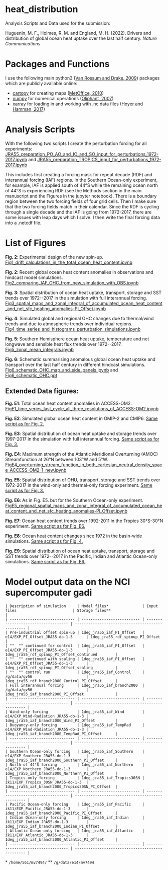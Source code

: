 # heat_distribution
Analysis Scripts and Data used for the submission: 

Huguenin, M. F., Holmes, R. M. and England, M. H. (2022). Drivers and distribution of global ocean heat uptake over the last half century. *Nature Communications*

# Packages and Functions
I use the following main python3 ([Van Rossum and Drake, 2009](https://dl.acm.org/doi/book/10.5555/1593511)) packages which are publicly available online:

- [cartopy](https://scitools.org.uk/cartopy/docs/latest/) for creating maps ([MetOffice, 2010](https://scitools.org.uk/cartopy/docs/v0.15/citation.html))
- [numpy](https://numpy.org/) for numerical operations ([Oliphant, 2007](https://archive.org/details/NumPyBook))
- [xarray](https://xarray.pydata.org/en/stable/) for loading in and working with .nc data files ([Hoyer and Hamman, 2017](https://openresearchsoftware.metajnl.com/articles/10.5334/jors.148/))

# Analysis Scripts
 With the following two scripts I create the perturbation forcing for all experiments:
 [JRA55_preparation_PO_AO_and_IO_and_SO_input_for_perturbations_1972-2017.ipynb](JRA55_preparation_PO_AO_and_IO_and_SO_input_for_perturbations_1972-2017.ipynb) and [JRA55_preparation_TROPICS_input_for_perturbations_1972-2017.ipynb](JRA55_preparation_TROPICS_input_for_perturbations_1972-2017.ipynb)
 
This includes first creating a forcing mask for repeat decade (RDF) and interannual forcing (IAF) regions. In the Southern Ocean-only experiment, for example, IAF is applied south of 44°S while the remaining ocean north of 44°S is experiencing RDF (see the Methods section in the main manuscript and the Figures in the jupyter notebook). There is a boundary region between the two forcing fields of four grid cells. Then I make sure that the two forcing fields match in their calendar. Since the RDF is cycling through a single decade and the IAF is going from 1972-2017, there are some issues with leap days which I solve. I then write the final forcing data into a .netcdf file.

# List of Figures
__Fig. 2__: Experimental design of the new spin-up.
[Fig1_drift_calculations_in_the_total_ocean_heat_content.ipynb](Fig1_drift_calculations_in_the_total_ocean_heat_content.ipynb)

__Fig. 2__: Recent global ocean heat content anomalies in observations and hindcast model simulations.
[Fig2_comparing_IAF_OHC_from_new_simulation_with_OBS.ipynb](Fig2_comparing_IAF_OHC_from_new_simulation_with_OBS.ipynb)

__Fig. 3__: Spatial distribution of ocean heat uptake, transport, storage and SST trends over 1972--2017 in the simulation with full interannual forcing.
[Fig3_spatial_maps_and_zonal_integral_of_accumulated_ocean_heat_content_and_net_sfc_heating_anomalies-PI_Offset.ipynb](Fig3_spatial_maps_and_zonal_integral_of_accumulated_ocean_heat_content_and_net_sfc_heating_anomalies-PI_Offset.ipynb)

__Fig. 4__: Simulated global and regional OHC changes due to thermal/wind trends and due to atmospheric trends over individual regions.
[Fig4_time_series_and_histograms_perturbation_simulations.ipynb](Fig4_time_series_and_histograms_perturbation_simulations.ipynb)

__Fig. 5__: Southern Hemisphere ocean heat uptake, temperature and net longwave and sensible heat flux trends over 1972--2017.
[Fig5_zonal_mean_integrals.ipynb](Fig5_zonal_mean_integrals.ipynb)

__Fig. 6__: Schematic summarising anomalous global ocean heat uptake and transport over the last half century in different hindcast simulations.
[Fig6_schematic_OHC_map_and_side_panels.ipynb](Fig6_schematic_OHC_map_and_side_panels.ipynb) and [Fig6_schematic_OHC.ppt](Fig6_schematic_OHC.ppt)
 
 ## Extended Data figures:
 
__Fig. E1__: Total ocean heat content anomalies in ACCESS-OM2.
[FigE1_time_series_last_cycle_all_three_resolutions_of_ACCESS-OM2.ipynb](FigE1_time_series_last_cycle_all_three_resolutions_of_ACCESS-OM2.ipynb)

__Fig. E2__: Simulated global ocean heat content in OMIP-2 and CMIP6.
[Same script as for Fig. 2.](Fig2_comparing_IAF_OHC_from_new_simulation_with_OBS.ipynb)

__Fig. E3__: Spatial distribution of ocean heat uptake and storage trends over 1997-2017 in the simulation with full interannual forcing.
[Same script as for Fig. 3.](Fig3_spatial_maps_and_zonal_integral_of_accumulated_ocean_heat_content_and_net_sfc_heating_anomalies-PI_Offset.ipynb)

__Fig. E4__: Maximum strength of the Atlantic Meridional Overturning (AMOC) Streamfunction at 26°N between 103°W and 5°W.
[FigE4_overturning_stream_function_in_both_cartesian_neutral_density_space_ACCESS-OM2-1_new.ipynb](FigE4_overturning_stream_function_in_both_cartesian_neutral_density_space_ACCESS-OM2-1_new.ipynb)

__Fig. E5__: Spatial distribution of OHU, transport, storage and SST trends over 1972-2017 in the wind-only and thermal-only forcing experiment.
[Same script as for Fig. 3.](Fig3_spatial_maps_and_zonal_integral_of_accumulated_ocean_heat_content_and_net_sfc_heating_anomalies-PI_Offset.ipynb)

__Fig. E6__: As in Fig. E5. but for the Southern Ocean-only experiment.
[FigE5_regional_spatial_maps_and_zonal_integral_of_accumulated_ocean_heat_content_and_net_sfc_heating_anomalies-PI_Offset.ipynb](FigE5_regional_spatial_maps_and_zonal_integral_of_accumulated_ocean_heat_content_and_net_sfc_heating_anomalies-PI_Offset.ipynb)

__Fig. E7__: Ocean heat content trends over 1992-2011 in the Tropics 30°S-30°N experiment.
[Same script as for Fig. E6.](FigE5_regional_spatial_maps_and_zonal_integral_of_accumulated_ocean_heat_content_and_net_sfc_heating_anomalies-PI_Offset.ipynb)

__Fig. E8__: Ocean heat content changes since 1972 in the basin-wide simulations.
[Same script as for Fig. 4.](Fig4_time_series_and_histograms_perturbation_simulations.ipynb)

__Fig. E9__: Spatial distribution of ocean heat uptake, transport, storage and SST trends over 1972--2017 in the Pacific, Indian and Atlantic Ocean-only simulations.
[Same script as for Fig. E6.](FigE6_regional_spatial_maps_and_zonal_integral_of_accumulated_ocean_heat_content_and_net_sfc_heating_anomalies-PI_Offset.ipynb)

# Model output data on the NCI supercomputer gadi
```
| Description of simulation     | Model files*               | Input files                         | Storage files**                                  |
| ----------------------------- | -------------------------- | ----------------------------------- | ------------------------------------------------ |
| Pre-industrial offset spin-up | 1deg_jra55_iaf_PI_Offset   | e14/EXP_PI_Offset_JRA55-do-1-3      | 1deg_jra55_rdf_spinup_PI_Offset                  |
| ""  "" continued for control  | 1deg_jra55_iaf_PI_Offset   | e14/EXP_PI_Offset_JRA55-do-1-3      | 1deg_jra55_rdf_spinup_PI_Offset_continued        |
| ""  "" continued with scaling | 1deg_jra55_iaf_PI_Offset   | e14/EXP_PI_Offset_JRA55-do-1-3      | 1deg_jra55_rdf_spinup_PI_Offset_scaling          |
| ""  "" control run            | 1deg_jra55_iaf_Control     | /g/data/qv56                        | 1deg_jra55_rdf_branch2000_Control_PI_Offset      |
| Full interannual forcing      | 1deg_jra55_iaf_branch2000  | /g/data/qv56                        | 1deg_jra55_iaf_branch2000_PI_Offset              |
| ----------------------------- | -------------------------- | ----------------------------------- | ------------------------------------------------ |
| Wind-only forcing             | 1deg_jra55_iaf_Wind        | e14/EXP_Wind-Radiation_JRA55-do-1-3 | 1deg_jra55_iaf_branch2000_Wind_PI_Offset         |
| Buoyancy-only forcing         | 1deg_jra55_iaf_TempRad     | e14/EXP_Wind-Radiation_JRA55-do-1-3 | 1deg_jra55_iaf_branch2000_TempRad_PI_Offset      |
| ----------------------------- | -------------------------- | ----------------------------------- | ------------------------------------------------ |
| Southern Ocean-only forcing   | 1deg_jra55_iaf_Southern    | e14/EXP_Southern_JRA55-do-1-3       | 1deg_jra55_iaf_branch2000_Southern_PI_Offset     |
| North of 44°S forcing         | 1deg_jra55_iaf_Northern    | e14/EXP_Northern_JRA55-do-1-3       | 1deg_jra55_iaf_branch2000_Northern_PI_Offset     |
| Tropics-only forcing          | 1deg_jra55_iaf_Tropics30SN | ik11/EXP_Tropics_30SN_JRA55-do-1-3  | 1deg_jra55_iaf_branch2000_Tropics30SN_PI_Offset  |
| ----------------------------- | -------------------------- | ----------------------------------- | ------------------------------------------------ |
| Pacific Ocean-only forcing    | 1deg_jra55_iaf_Pacific     | ik11/EXP_Pacific_JRA55-do-1-3       | 1deg_jra55_iaf_branch2000_Pacific_PI_Offset      |
| Indian Ocean-only forcing     | 1deg_jra55_iaf_Indian      | ik11/EXP_Indian_JRA55-do-1-3        | 1deg_jra55_iaf_branch2000_Indian_PI_Offset       |
| Atlantic Ocean-only forcing   | 1deg_jra55_iaf_Atlantic    | ik11/EXP_Atlantic_JRA55-do-1-3      | 1deg_jra55_iaf_branch2000_Atlantic_PI_Offset     |
| ----------------------------- | -------------------------- | ----------------------------------- | ------------------------------------------------ |
```
\* `/home/561/mv7494/`
\** `/g/data/e14/mv7494`

